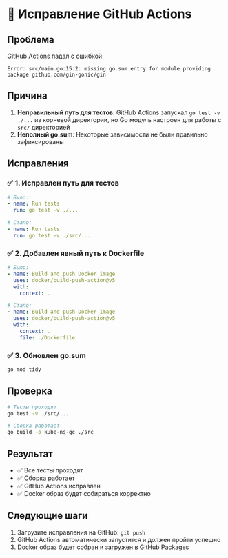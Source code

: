# 🔧 Исправление GitHub Actions

## Проблема
GitHub Actions падал с ошибкой:
```
Error: src/main.go:15:2: missing go.sum entry for module providing package github.com/gin-gonic/gin
```

## Причина
1. **Неправильный путь для тестов**: GitHub Actions запускал `go test -v ./...` из корневой директории, но Go модуль настроен для работы с `src/` директорией
2. **Неполный go.sum**: Некоторые зависимости не были правильно зафиксированы

## Исправления

### ✅ 1. Исправлен путь для тестов
```yaml
# Было:
- name: Run tests
  run: go test -v ./...

# Стало:
- name: Run tests
  run: go test -v ./src/...
```

### ✅ 2. Добавлен явный путь к Dockerfile
```yaml
# Было:
- name: Build and push Docker image
  uses: docker/build-push-action@v5
  with:
    context: .

# Стало:
- name: Build and push Docker image
  uses: docker/build-push-action@v5
  with:
    context: .
    file: ./Dockerfile
```

### ✅ 3. Обновлен go.sum
```bash
go mod tidy
```

## Проверка
```bash
# Тесты проходят
go test -v ./src/...

# Сборка работает
go build -o kube-ns-gc ./src
```

## Результат
- ✅ Все тесты проходят
- ✅ Сборка работает
- ✅ GitHub Actions исправлен
- ✅ Docker образ будет собираться корректно

## Следующие шаги
1. Загрузите исправления на GitHub: `git push`
2. GitHub Actions автоматически запустится и должен пройти успешно
3. Docker образ будет собран и загружен в GitHub Packages
